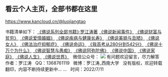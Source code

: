 ## 看云个人主页，全部书都在这里
https://www.kancloud.cn/@luojiangtao

书籍清单如下：
[《佛说系列全部书籍》·罗江涛著](https://www.kancloud.cn/@luojiangtao)
[《佛说新闻事件》](https://www.kancloud.cn/luojiangtao/foshuoxinwen)
[《佛说财富与贫穷》](https://www.kancloud.cn/luojiangtao/foshuocaifu)
[《佛说爱情婚姻》](https://www.kancloud.cn/luojiangtao/foshuoaiqinghunyin)
[《佛说疾病与健康长寿》](https://www.kancloud.cn/luojiangtao/foshuojiankang)
[《佛说美貌与丑陋》](https://www.kancloud.cn/luojiangtao/foshuomeimao)
[《佛说女人》](https://www.kancloud.cn/luojiangtao/foshuonvren)
[《佛法治疗抑郁症》](https://www.kancloud.cn/luojiangtao/yiyuzheng)
[《佛说命运》](https://www.kancloud.cn/luojiangtao/foshuomingyun)
[《我高考从280分到542分》](https://www.kancloud.cn/luojiangtao/foshuoxuexi)
[《佛说十万个为什么》](https://www.kancloud.cn/luojiangtao/foshuoweishenme)
[《佛说智慧与愚痴》](https://www.kancloud.cn/luojiangtao/foshuozhihui)
[《佛说阿弥陀佛》](https://www.kancloud.cn/luojiangtao/foshuoemituofo)
[《佛说中国》](https://www.kancloud.cn/luojiangtao/foshuozhongguo)
[《佛说家庭》](https://www.kancloud.cn/luojiangtao/foshuojiating)
[《佛说人生》](https://www.kancloud.cn/luojiangtao/foshuorensheng)
[《佛说世界》](https://www.kancloud.cn/luojiangtao/foshuoshijie)
&nbsp;
微信公众号：
![](images/微信公众号.jpg)
有问题欢迎留言，尽力解答
&nbsp;
作者：罗江涛
&nbsp;
QQ：1368761119
&nbsp;
微博：罗江涛_西南大学
&nbsp;
没有版权，欢迎转载翻印，内容不断持续更新中... ...
&nbsp;
时间：2022/7/11



